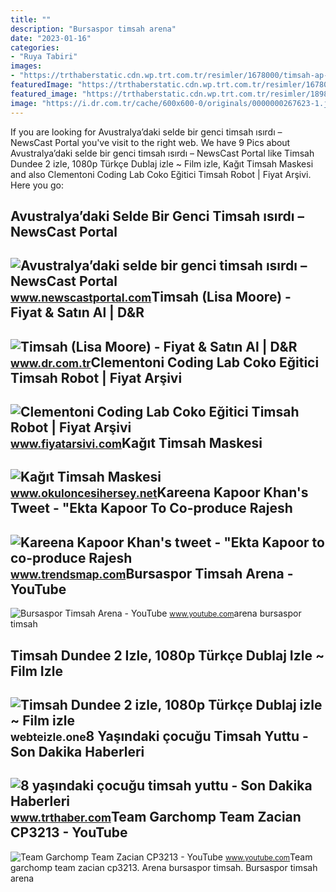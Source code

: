 ```yaml
---
title: ""
description: "Bursaspor timsah arena"
date: "2023-01-16"
categories:
- "Ruya Tabiri"
images:
- "https://trthaberstatic.cdn.wp.trt.com.tr/resimler/1678000/timsah-ap-1678071.jpg"
featuredImage: "https://trthaberstatic.cdn.wp.trt.com.tr/resimler/1678000/timsah-ap-1678071.jpg"
featured_image: "https://trthaberstatic.cdn.wp.trt.com.tr/resimler/1898000/timsah-a-1898045.jpg"
image: "https://i.dr.com.tr/cache/600x600-0/originals/0000000267623-1.jpg"
---
```


If you are looking for Avustralya’daki selde bir genci timsah ısırdı – NewsCast Portal you've visit to the right web. We have 9 Pics about Avustralya’daki selde bir genci timsah ısırdı – NewsCast Portal like Timsah Dundee 2 izle, 1080p Türkçe Dublaj izle ~ Film izle, Kağıt Timsah Maskesi and also Clementoni Coding Lab Coko Eğitici Timsah Robot | Fiyat Arşivi. Here you go:

Avustralya’daki Selde Bir Genci Timsah ısırdı – NewsCast Portal
---------------------------------------------------------------

 ![Avustralya’daki selde bir genci timsah ısırdı – NewsCast Portal](https://trthaberstatic.cdn.wp.trt.com.tr/resimler/1898000/timsah-a-1898045.jpg) <small>www.newscastportal.com</small>Timsah (Lisa Moore) - Fiyat &amp; Satın Al | D&amp;R
----------------------------------------------------

 ![Timsah (Lisa Moore) - Fiyat & Satın Al | D&R](https://i.dr.com.tr/cache/600x600-0/originals/0000000267623-1.jpg) <small>www.dr.com.tr</small>Clementoni Coding Lab Coko Eğitici Timsah Robot | Fiyat Arşivi
--------------------------------------------------------------

 ![Clementoni Coding Lab Coko Eğitici Timsah Robot | Fiyat Arşivi](https://statics.boyner.com.tr/mnresize/900/1254/productimages/5002660709_X_01.jpg) <small>www.fiyatarsivi.com</small>Kağıt Timsah Maskesi
--------------------

 ![Kağıt Timsah Maskesi](https://www.okuloncesihersey.net/images/demo/Maske/maske/hayvan/Timsah/çocuklar-için-yazdırılabilir-hayvan-Timsah-maskesi-2.jpg) <small>www.okuloncesihersey.net</small>Kareena Kapoor Khan's Tweet - "Ekta Kapoor To Co-produce Rajesh
---------------------------------------------------------------

 ![Kareena Kapoor Khan's tweet - "Ekta Kapoor to co-produce Rajesh](https://pbs.twimg.com/media/Fcyada8X0AANSFu.jpg) <small>www.trendsmap.com</small>Bursaspor Timsah Arena - YouTube
--------------------------------

 ![Bursaspor Timsah Arena - YouTube](https://i.ytimg.com/vi/1gccBPDUq_0/maxresdefault.jpg) <small>www.youtube.com</small>arena bursaspor timsah

Timsah Dundee 2 Izle, 1080p Türkçe Dublaj Izle ~ Film Izle
----------------------------------------------------------

 ![Timsah Dundee 2 izle, 1080p Türkçe Dublaj izle ~ Film izle](https://image.tmdb.org/t/p/w500_and_h282_face/l4nnri0d2krbQpeRKGNyWhoBtxP.jpg) <small>webteizle.one</small>8 Yaşındaki çocuğu Timsah Yuttu - Son Dakika Haberleri
------------------------------------------------------

 ![8 yaşındaki çocuğu timsah yuttu - Son Dakika Haberleri](https://trthaberstatic.cdn.wp.trt.com.tr/resimler/1678000/timsah-ap-1678071.jpg) <small>www.trthaber.com</small>Team Garchomp Team Zacian CP3213 - YouTube
------------------------------------------

 ![Team Garchomp Team Zacian CP3213 - YouTube](https://i.ytimg.com/vi/HYLCwcE-Dgc/maxres2.jpg?sqp=-oaymwEoCIAKENAF8quKqQMcGADwAQH4AYwCgALgA4oCDAgAEAEYRSBHKGUwDw==&rs=AOn4CLC_ulBvmvqa2cf2uT56Qfk3FCYaDA) <small>www.youtube.com</small>Team garchomp team zacian cp3213. Arena bursaspor timsah. Bursaspor timsah arena
